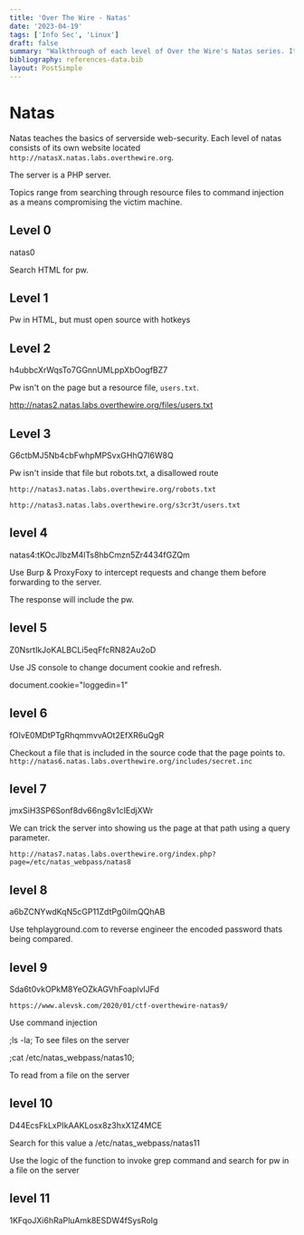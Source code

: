 ```yaml
---
title: 'Over The Wire - Natas'
date: '2023-04-19'
tags: ['Info Sec', 'Linux']
draft: false
summary: "Walkthrough of each level of Over the Wire's Natas series. Its a game which helps players master web server vulnerabilities testing"
bibliography: references-data.bib
layout: PostSimple
---
```


# Natas

Natas teaches the basics of serverside web-security.
Each level of natas consists of its own website located
`http://natasX.natas.labs.overthewire.org`.

The server is a PHP server.

Topics range from searching through resource files to command injection as a means
compromising the victim machine.

## Level 0

natas0

Search HTML for pw.

## Level 1

Pw in HTML, but must open source with hotkeys

## Level 2

h4ubbcXrWqsTo7GGnnUMLppXbOogfBZ7

Pw isn't on the page but a resource file, `users.txt`.

http://natas2.natas.labs.overthewire.org/files/users.txt

## Level 3

G6ctbMJ5Nb4cbFwhpMPSvxGHhQ7I6W8Q

Pw isn't inside that file but robots.txt, a disallowed route

`http://natas3.natas.labs.overthewire.org/robots.txt`

`http://natas3.natas.labs.overthewire.org/s3cr3t/users.txt`

## level 4

natas4:tKOcJIbzM4lTs8hbCmzn5Zr4434fGZQm

Use Burp & ProxyFoxy to intercept requests and change them before forwarding to
the server.

The response will include the pw.

## level 5

Z0NsrtIkJoKALBCLi5eqFfcRN82Au2oD

Use JS console to change document cookie and refresh.

document.cookie="loggedin=1"

## level 6

fOIvE0MDtPTgRhqmmvvAOt2EfXR6uQgR

Checkout a file that is included in the source code that the page points to.
`http://natas6.natas.labs.overthewire.org/includes/secret.inc`

## level 7

jmxSiH3SP6Sonf8dv66ng8v1cIEdjXWr

We can trick the server into showing us the page at that path using a query parameter.

`http://natas7.natas.labs.overthewire.org/index.php?page=/etc/natas_webpass/natas8`

## level 8

a6bZCNYwdKqN5cGP11ZdtPg0iImQQhAB

Use tehplayground.com to reverse engineer the encoded password thats being compared.

## level 9

Sda6t0vkOPkM8YeOZkAGVhFoaplvlJFd

`https://www.alevsk.com/2020/01/ctf-overthewire-natas9/`

Use command injection

;ls -la;
To see files on the server

;cat /etc/natas_webpass/natas10;

To read from a file on the server

## level 10

D44EcsFkLxPIkAAKLosx8z3hxX1Z4MCE

Search for this value
a /etc/natas_webpass/natas11

Use the logic of the function to invoke grep command and search for pw in a file
on the server

## level 11

1KFqoJXi6hRaPluAmk8ESDW4fSysRoIg
